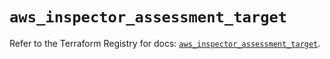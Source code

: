 # `aws_inspector_assessment_target`

Refer to the Terraform Registry for docs: [`aws_inspector_assessment_target`](https://registry.terraform.io/providers/hashicorp/aws/4.54.0/docs/resources/inspector_assessment_target).
